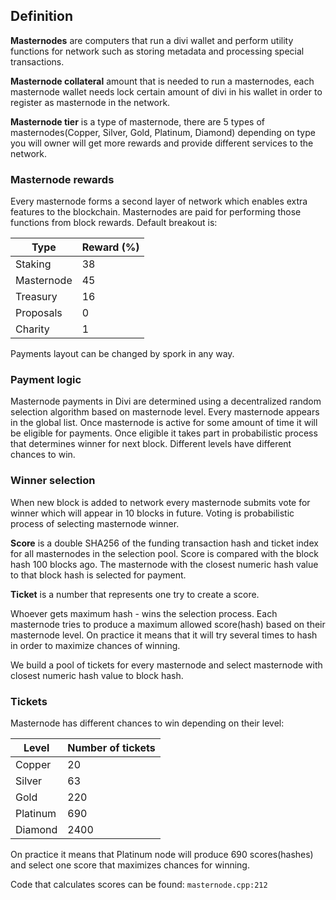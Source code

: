 ## Definition 

__Masternodes__ are computers that run a divi wallet and perform utility functions for network such as storing metadata and processing special transactions.

__Masternode collateral__ amount that is needed to run a masternodes, each masternode wallet needs lock certain amount of divi in his wallet in order to register as masternode in the network. 

__Masternode tier__ is a type of masternode, there are 5 types of masternodes(Copper, Silver, Gold, Platinum, Diamond) depending on type you will owner will get more rewards and provide different services to the network.

### Masternode rewards

Every masternode forms a second layer of network which enables extra features to the blockchain. Masternodes are paid for performing those functions from block rewards. Default breakout is:


| Type | Reward (%) |
| -------- | ----------- |
| Staking | 38 |
| Masternode | 45 |
| Treasury | 16 |
| Proposals | 0 | 
| Charity | 1 | 

Payments layout can be changed by spork in any way.


### Payment logic

Masternode payments in Divi are determined using a decentralized random selection algorithm based on masternode level. Every masternode appears in the global list. Once masternode is active for some amount of time it will be eligible for payments. Once eligible it takes part in probabilistic process that determines winner for next block. Different levels have different chances to win.

### Winner selection

When new block is added to network every masternode submits vote for winner which will appear in 10 blocks in future. Voting is probabilistic process of selecting masternode winner. 

__Score__ is a double SHA256 of the funding transaction hash and ticket index for all masternodes in the selection pool. Score is compared with the block hash 100 blocks ago. The masternode with the closest numeric hash value to that block hash is selected for payment. 

__Ticket__ is a number that represents one try to create a score. 

Whoever gets maximum hash - wins the selection process. Each masternode tries to produce a maximum allowed score(hash) based on their masternode level. On practice it means that it will try several times to hash in order to maximize chances of winning.  

We build a pool of tickets for every masternode and select masternode with closest numeric hash value to block hash.

### Tickets

Masternode has different chances to win depending on their level:

| Level | Number of tickets | 
| ----- | ----------------- |
| Copper | 20 | 
| Silver | 63 | 
| Gold | 220 | 
| Platinum | 690 | 
| Diamond | 2400 | 

On practice it means that Platinum node will produce 690 scores(hashes) and select one score that maximizes chances for winning. 

Code that calculates scores can be found: `masternode.cpp:212`



